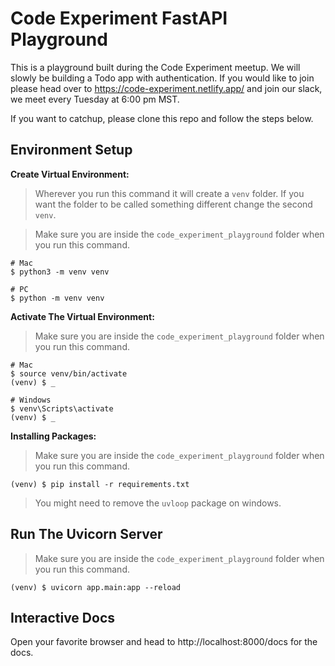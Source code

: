 # Code Experiment FastAPI Playground

This is a playground built during the Code Experiment meetup.  We will slowly be building a Todo app with authentication.  If you would like to join please head over to https://code-experiment.netlify.app/ and join our slack, we meet every Tuesday at 6:00 pm MST.

If you want to catchup, please clone this repo and follow the steps below.

## Environment Setup

**Create Virtual Environment:**
> Wherever you run this command it will create a `venv` folder.  If you want the folder to be called something different change the second `venv`.

> Make sure you are inside the `code_experiment_playground` folder when you run this command.
```
# Mac
$ python3 -m venv venv

# PC
$ python -m venv venv
```


**Activate The Virtual Environment:**
> Make sure you are inside the `code_experiment_playground` folder when you run this command.
```
# Mac
$ source venv/bin/activate
(venv) $ _

# Windows
$ venv\Scripts\activate
(venv) $ _
```


**Installing Packages:**
> Make sure you are inside the `code_experiment_playground` folder when you run this command.
```
(venv) $ pip install -r requirements.txt
```
> You might need to remove the `uvloop` package on windows.

## Run The Uvicorn Server
> Make sure you are inside the `code_experiment_playground` folder when you run this command.
```
(venv) $ uvicorn app.main:app --reload
```

## Interactive Docs
Open your favorite browser and head to http://localhost:8000/docs for the docs.